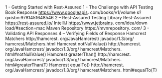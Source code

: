 1 - Getting Started with
Rest-Assured
1 - The Challenge with
API Testing Book Response
https://www.googleapis.
com/books/v1/volume
s?q=isbn:9781451648546
2 – Rest-Assured Testing
Library Rest-Assured https://rest-assured.io/
IntelliJ
https://www.jetbrains.
com/idea/down
load/#section=mac
Maven Repository https://mvnrepository.
com/
3 - Validating API
Responses
4 – Verifying Fields of
Response Hamcrest Matchers
http://hamcrest.
org/JavaHamcrest/
javadoc/1.3/org/
hamcrest/Matchers.html
Hamcrest notNullValue()
http://hamcrest.
org/JavaHamcrest/
javadoc/1.3/org/
hamcrest/Matchers.
html#notNullValue()
Hamcrest greaterThan()
http://hamcrest.
org/JavaHamcrest/
javadoc/1.3/org/
hamcrest/Matchers.
html#greaterThan(T)
Hamcrest equalTo()
http://hamcrest.
org/JavaHamcrest/
javadoc/1.3/org/
hamcrest/Matchers.
html#equalTo(T)
